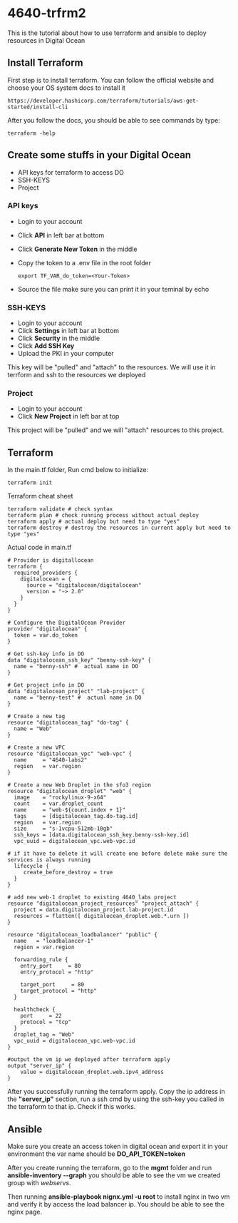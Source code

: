 # 4640-trfrm2
This is the tutorial about how to use terraform and ansible to deploy resources in Digital Ocean

## Install Terraform 
First step is to install terraform. You can follow the official website and choose your OS system docs to install it

```
https://developer.hashicorp.com/terraform/tutorials/aws-get-started/install-cli
```

After you follow the docs, you should be able to see commands by type:
```
terraform -help
```

## Create some stuffs in your Digital Ocean
- API keys for terraform to access DO
- SSH-KEYS
- Project

### API keys
- Login to your account
- Click **API** in left bar at bottom
- Click **Generate New Token** in the middle
- Copy the token to a .env file in the root folder
     
    ```
    export TF_VAR_do_token=<Your-Token>
    ```
- Source the file make sure you can print it in your teminal by echo
### SSH-KEYS
- Login to your account
- Click **Settings** in left bar at bottom
- Click **Security** in the middle
- Click **Add SSH Key**
- Upload the PKI in your computer
<!-- end of the list -->
This key will be "pulled" and "attach" to the resources. We will use it in terrform and ssh to the resources we deployed

### Project
- Login to your account
- Click **New Project** in left bar at top
<!-- end of the list -->
This project will be "pulled" and we will "attach" resources to this project.

## Terraform
In the main.tf folder, Run cmd below to initialize:
```
terraform init
```
Terraform cheat sheet
```
terraform validate # check syntax
terraform plan # check running process without actual deploy
terraform apply # actual deploy but need to type "yes"
terraform destroy # destroy the resources in current apply but need to type "yes"
```
Actual code in main.tf
```
# Provider is digitallocean
terraform {
  required_providers {
    digitalocean = {
      source = "digitalocean/digitalocean"
      version = "~> 2.0"
    }
  }
}

# Configure the DigitalOcean Provider
provider "digitalocean" {
  token = var.do_token
}

# Get ssh-key info in DO
data "digitalocean_ssh_key" "benny-ssh-key" {
  name = "benny-ssh" #  actual name in DO
}

# Get project info in DO
data "digitalocean_project" "lab-project" {
  name = "benny-test" #  actual name in DO
}

# Create a new tag
resource "digitalocean_tag" "do-tag" {
  name = "Web"
}

# Create a new VPC
resource "digitalocean_vpc" "web-vpc" {
  name     = "4640-labs2"
  region   = var.region
}

# Create a new Web Droplet in the sfo3 region
resource "digitalocean_droplet" "web" {
  image    = "rockylinux-9-x64"
  count    = var.droplet_count
  name     = "web-${count.index + 1}"
  tags     = [digitalocean_tag.do-tag.id]
  region   = var.region
  size     = "s-1vcpu-512mb-10gb"
  ssh_keys = [data.digitalocean_ssh_key.benny-ssh-key.id]
  vpc_uuid = digitalocean_vpc.web-vpc.id

# if it have to delete it will create one before delete make sure the services is always running
  lifecycle {
     create_before_destroy = true
  }
}

# add new web-1 droplet to existing 4640_labs project
resource "digitalocean_project_resources" "project_attach" {
  project = data.digitalocean_project.lab-project.id
  resources = flatten([ digitalocean_droplet.web.*.urn ])
}

resource "digitalocean_loadbalancer" "public" {
  name   = "loadbalancer-1"
  region = var.region

  forwarding_rule {
    entry_port     = 80
    entry_protocol = "http"

    target_port     = 80
    target_protocol = "http"
  }

  healthcheck {
    port     = 22
    protocol = "tcp"
  }
  droplet_tag = "Web"
  vpc_uuid = digitalocean_vpc.web-vpc.id
}

#output the vm ip we deployed after terraform apply
output "server_ip" {
    value = digitalocean_droplet.web.ipv4_address
}
```
After you successfully running the terraform apply. Copy the ip address in the **"server_ip"** section, run a ssh cmd by using the ssh-key you called in the terraform to that ip. Check if this works.

## Ansible
Make sure you create an access token in digital ocean and export it in your environment the var name should be **DO_API_TOKEN=token**

After you create running the terraform, go to the **mgmt** folder and run **ansible-inventory --graph** you should be able to see the vm we created group with *webservs*.

Then running **ansible-playbook nignx.yml -u root** to install nginx in two vm and verify it by access the load balancer ip. You should be able to see the nginx page.